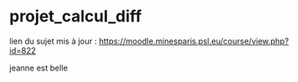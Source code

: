 # projet_calcul_diff
lien du sujet mis à jour : https://moodle.minesparis.psl.eu/course/view.php?id=822

jeanne est belle
